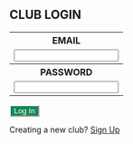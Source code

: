 <html>
    <head>
        <style>
            .btn-custom {
                color: #fff;
                background-color: #198754;
                border-color: #ffffff;
            }
            .btn-custom:hover, .btn-custom:focus, .btn-custom:active, .btn-custom.active, .open>.dropdown-toggle.btn-custom {
                color: #fff;
                background-color: #157347;
                border-color: #ffffff;
            }
        </style>
    </head>
    <body>
        <div class="bg-success w-50 mx-auto m-5">
            <h2 class="text-light mx-5 pt-5">CLUB LOGIN</h2>
            <form>
                <table class="table-responsive mx-5">
                    <!-- 'email' is mapped to 'username' for Spring Security -->
                    <tr><th><label for="username">EMAIL</label></th></tr>
                    <tr><td><input type="email" id="username" name="username" size="20" required></td></tr>
                    <tr><th><label for="password">PASSWORD</label></th></tr>
                    <tr><td><input type="password" id="password" name="password" size="20" required></td></tr>
                </table>
                <button class="btn btn-custom text-nowrap text-light my-3 mx-5" type="submit">Log In</button>
            </form>
            <div class="text-light mx-5 mb-5">
                <p>Creating a new club? <a href="{{ site.baseurl }}/signup">Sign Up</a></p>
            </div>
        </div>
    </body>
</html>